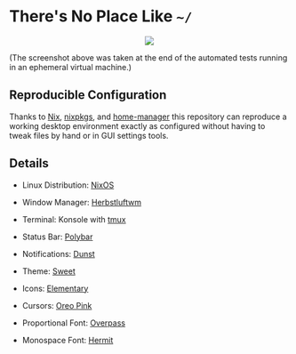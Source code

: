 # There's No Place Like `~/`

<p align="center">
  <img src="https://i.imgur.com/wBqycpP.png"/>
</p>

(The screenshot above was taken at the end of the automated tests
running in an ephemeral virtual machine.)

## Reproducible Configuration

Thanks to [Nix][], [nixpkgs][], and [home-manager][] this repository
can reproduce a working desktop environment exactly as configured
without having to tweak files by hand or in GUI settings tools.

## Details

  * Linux Distribution: [NixOS][nix]

  * Window Manager: [Herbstluftwm](https://github.com/pjones/hlwmrc)

  * Terminal: Konsole with [tmux](https://github.com/pjones/tmuxrc)

  * Status Bar: [Polybar](home/programs/polybar.nix)

  * Notifications: [Dunst](home/programs/dunst.nix)

  * Theme: [Sweet](https://github.com/EliverLara/Sweet)

  * Icons: [Elementary](https://github.com/elementary/icons)

  * Cursors: [Oreo Pink](https://github.com/varlesh/oreo-cursors)

  * Proportional Font: [Overpass](https://overpassfont.org/)

  * Monospace Font: [Hermit](https://pcaro.es/p/hermit/)

[nix]: https://nixos.org/
[nixpkgs]: https://github.com/NixOS/nixpkgs
[home-manager]: https://github.com/rycee/home-manager
